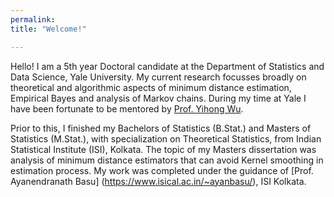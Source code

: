 ```yaml
---
permalink: 
title: "Welcome!"

---
```


Hello! I am a 5th year Doctoral candidate at the Department of Statistics and Data Science, Yale University. My current research
focusses broadly on theoretical and algorithmic aspects of minimum distance estimation, Empirical Bayes and analysis of Markov chains.
During my time at Yale I have been fortunate to be mentored by [Prof. Yihong Wu](http://www.stat.yale.edu/~yw562/).

Prior to this, I finished my Bachelors of Statistics (B.Stat.) and Masters of Statistics (M.Stat.), with specialization on Theoretical 
Statistics, from Indian Statistical Institute (ISI), Kolkata. The topic of my Masters dissertation was analysis of minimum distance
estimators that can avoid Kernel smoothing in estimation process. My work was completed under the guidance of [Prof. Ayanendranath Basu]
(https://www.isical.ac.in/~ayanbasu/), ISI Kolkata.

